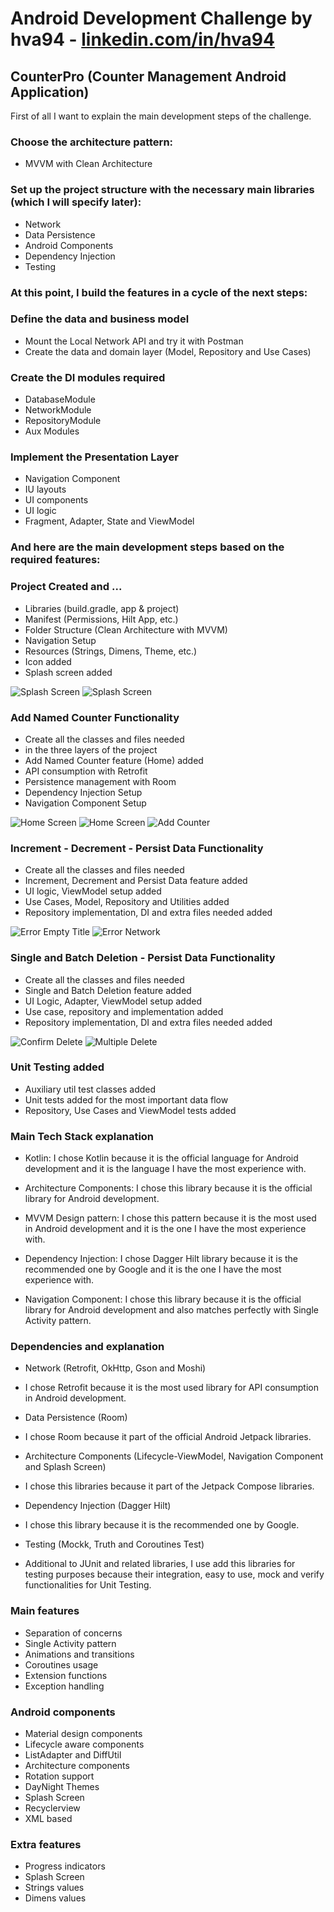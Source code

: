 # Android Development Challenge by hva94 - [linkedin.com/in/hva94](https://www.linkedin.com/in/hva94/)

## CounterPro (Counter Management Android Application)

First of all I want to explain the main development steps of the challenge.

### Choose the architecture pattern:

- MVVM with Clean Architecture

### Set up the project structure with the necessary main libraries (which I will specify later):

- Network
- Data Persistence
- Android Components
- Dependency Injection
- Testing

### At this point, I build the features in a cycle of the next steps:

### Define the data and business model

- Mount the Local Network API and try it with Postman
- Create the data and domain layer (Model, Repository and Use Cases)

### Create the DI modules required

- DatabaseModule
- NetworkModule
- RepositoryModule
- Aux Modules

### Implement the Presentation Layer

- Navigation Component
- IU layouts
- UI components
- UI logic
- Fragment, Adapter, State and ViewModel

### And here are the main development steps based on the required features:

### Project Created and ...

- Libraries (build.gradle, app & project)
- Manifest (Permissions, Hilt App, etc.)
- Folder Structure (Clean Architecture with MVVM)
- Navigation Setup
- Resources (Strings, Dimens, Theme, etc.)
- Icon added
- Splash screen added

![Splash Screen](/assets/screenshots/splash_screen_night.png)
![Splash Screen](/assets/screenshots/splash_screen_day.png)

### Add Named Counter Functionality
- Create all the classes and files needed
- in the three layers of the project
- Add Named Counter feature (Home) added
- API consumption with Retrofit
- Persistence management with Room
- Dependency Injection Setup
- Navigation Component Setup

![Home Screen](/assets/screenshots/home_screen_night.png)
![Home Screen](/assets/screenshots/home_screen_day.png)
![Add Counter](/assets/screenshots/alert_dialog_add_named_counter.png)


### Increment - Decrement - Persist Data Functionality

- Create all the classes and files needed
- Increment, Decrement and Persist Data feature added
- UI logic, ViewModel setup added
- Use Cases, Model, Repository and Utilities added
- Repository implementation, DI and extra files needed added

![Error Empty Title](/assets/screenshots/error_empty_title.png)
![Error Network](/assets/screenshots/error_add_counter.png)

### Single and Batch Deletion - Persist Data Functionality

- Create all the classes and files needed
- Single and Batch Deletion feature added
- UI Logic, Adapter, ViewModel setup added
- Use case, repository and implementation added
- Repository implementation, DI and extra files needed added

![Confirm Delete](/assets/screenshots/alert_dialog_confirm_delete.png)
![Multiple Delete](/assets/screenshots/multiple_selection.png)

### Unit Testing added

- Auxiliary util test classes added
- Unit tests added for the most important data flow
- Repository, Use Cases and ViewModel tests added

### Main Tech Stack explanation

- Kotlin: I chose Kotlin because it is the official language for Android development
  and it is the language I have the most experience with.

- Architecture Components: I chose this library because it is the official library for Android
  development.

- MVVM Design pattern: I chose this pattern because it is the most used in Android development
  and it is the one I have the most experience with.

- Dependency Injection: I chose Dagger Hilt library because it is the recommended one by Google
  and it is the one I have the most experience with.

- Navigation Component: I chose this library because it is the official library for Android
  development and also matches perfectly with Single Activity pattern.

### Dependencies and explanation

* Network (Retrofit, OkHttp, Gson and Moshi)

- I chose Retrofit because it is the most used library for API consumption in Android development.

* Data Persistence (Room)

- I chose Room because it part of the official Android Jetpack libraries.

* Architecture Components (Lifecycle-ViewModel, Navigation Component and Splash Screen)

- I chose this libraries because it part of the Jetpack Compose libraries.

* Dependency Injection (Dagger Hilt)

- I chose this library because it is the recommended one by Google.

* Testing (Mockk, Truth and Coroutines Test)

- Additional to JUnit and related libraries, I use add this libraries for testing purposes because
  their integration, easy to use, mock and verify functionalities for Unit Testing.

### Main features

* Separation of concerns
* Single Activity pattern
* Animations and transitions
* Coroutines usage
* Extension functions
* Exception handling

### Android components

* Material design components
* Lifecycle aware components
* ListAdapter and DiffUtil
* Architecture components
* Rotation support
* DayNight Themes
* Splash Screen
* Recyclerview
* XML based

### Extra features

* Progress indicators
* Splash Screen
* Strings values
* Dimens values